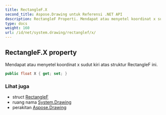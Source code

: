 ```yaml
---
title: RectangleF.X
second_title: Aspose.Drawing untuk Referensi .NET API
description: RectangleF Properti. Mendapat atau menyetel koordinat x sudut kiri atas struktur RectangleF ini.
type: docs
weight: 160
url: /id/net/system.drawing/rectanglef/x/
---
```

## RectangleF.X property

Mendapat atau menyetel koordinat x sudut kiri atas struktur RectangleF ini.

```csharp
public float X { get; set; }
```

### Lihat juga

* struct [RectangleF](../)
* ruang nama [System.Drawing](../../rectanglef/)
* perakitan [Aspose.Drawing](../../../)


